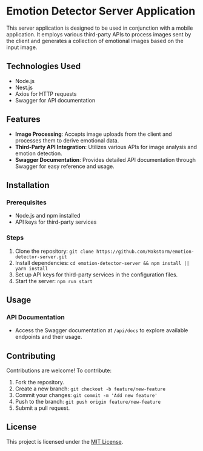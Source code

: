 # Emotion Detector Server Application

This server application is designed to be used in conjunction with a mobile application. It employs various third-party APIs to process images sent by the client and generates a collection of emotional images based on the input image.

## Technologies Used

- Node.js
- Nest.js
- Axios for HTTP requests
- Swagger for API documentation

## Features

- **Image Processing**: Accepts image uploads from the client and processes them to derive emotional data.
- **Third-Party API Integration**: Utilizes various APIs for image analysis and emotion detection.
- **Swagger Documentation**: Provides detailed API documentation through Swagger for easy reference and usage.

## Installation

### Prerequisites

- Node.js and npm installed
- API keys for third-party services 

### Steps

1. Clone the repository: `git clone https://github.com/Makstorm/emotion-detector-server.git`
2. Install dependencies: `cd emotion-detector-server && npm install || yarn install`
3. Set up API keys for third-party services in the configuration files.
4. Start the server: `npm run start`

## Usage

### API Documentation

- Access the Swagger documentation at `/api/docs` to explore available endpoints and their usage.

## Contributing

Contributions are welcome! To contribute:

1. Fork the repository.
2. Create a new branch: `git checkout -b feature/new-feature`
3. Commit your changes: `git commit -m 'Add new feature'`
4. Push to the branch: `git push origin feature/new-feature`
5. Submit a pull request.

## License

This project is licensed under the [MIT License](LICENSE).
